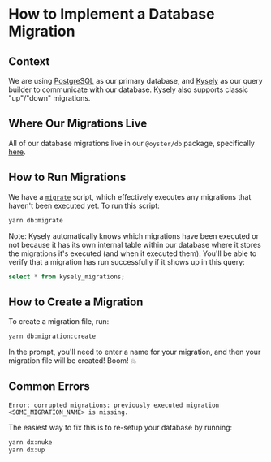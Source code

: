 # How to Implement a Database Migration

## Context

We are using [PostgreSQL](https://www.postgresql.org) as our primary database,
and [Kysely](https://kysely.dev) as our query builder to communicate with our
database. Kysely also supports classic "up"/"down" migrations.

## Where Our Migrations Live

All of our database migrations live in our `@oyster/db` package, specifically
[here](../packages/db/src/migrations).

## How to Run Migrations

We have a [`migrate`](../packages/db/src/scripts/migrate.ts) script, which
effectively executes any migrations that haven't been executed yet. To run this
script:

```sh
yarn db:migrate
```

Note: Kysely automatically knows which migrations have been executed or not
because it has its own internal table within our database where it stores the
migrations it's executed (and when it executed them). You'll be able to verify
that a migration has run successfully if it shows up in this query:

```sql
select * from kysely_migrations;
```

## How to Create a Migration

To create a migration file, run:

```sh
yarn db:migration:create
```

In the prompt, you'll need to enter a name for your migration, and then your
migration file will be created! Boom! 💥

## Common Errors

```
Error: corrupted migrations: previously executed migration <SOME_MIGRATION_NAME> is missing.
```

The easiest way to fix this is to re-setup your database by running:

```sh
yarn dx:nuke
yarn dx:up
```
